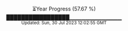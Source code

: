 <p align="center">
⏳Year Progress (57.67 %) <br>
█████████████████▁▁▁▁▁▁▁▁▁▁▁▁▁ <br>
<sub>Updated: Sun, 30 Jul 2023 12:02:55 GMT</sub>
</p>

